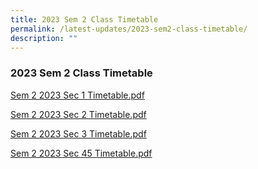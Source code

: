 ```yaml
---
title: 2023 Sem 2 Class Timetable
permalink: /latest-updates/2023-sem2-class-timetable/
description: ""
---
```

### 2023  Sem 2 Class Timetable



[Sem 2 2023 Sec 1 Timetable.pdf](/files/Latest%20Updates/2023s2s1.pdf)

[Sem 2 2023 Sec 2 Timetable.pdf](/files/2023s2s2.pdf)

[Sem 2 2023 Sec 3 Timetable.pdf](/files/Latest%20Updates/2023s2s3.pdf)

[Sem 2 2023 Sec 45 Timetable.pdf](/files/Latest%20Updates/2023s2s45.pdf)

